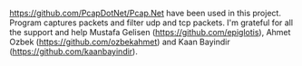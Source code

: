https://github.com/PcapDotNet/Pcap.Net have been used in this project.
Program captures packets and filter udp and tcp packets.
I'm grateful for all the support and help Mustafa Gelisen (https://github.com/epiglotis), Ahmet Ozbek (https://github.com/ozbekahmet) and Kaan Bayindir (https://github.com/kaanbayindir).
